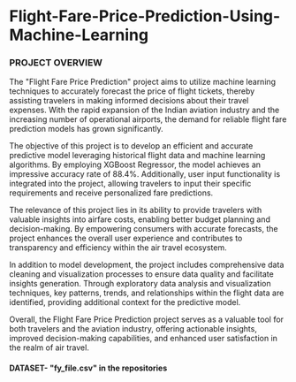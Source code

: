# Flight-Fare-Price-Prediction-Using-Machine-Learning

### PROJECT OVERVIEW
The "Flight Fare Price Prediction" project aims to utilize machine learning techniques to accurately forecast the price of flight tickets, thereby assisting travelers in making informed decisions about their travel expenses. With the rapid expansion of the Indian aviation industry and the increasing number of operational airports, the demand for reliable flight fare prediction models has grown significantly.

The objective of this project is to develop an efficient and accurate predictive model leveraging historical flight data and machine learning algorithms. By employing XGBoost Regressor, the model achieves an impressive accuracy rate of 88.4%. Additionally, user input functionality is integrated into the project, allowing travelers to input their specific requirements and receive personalized fare predictions.

The relevance of this project lies in its ability to provide travelers with valuable insights into airfare costs, enabling better budget planning and decision-making. By empowering consumers with accurate forecasts, the project enhances the overall user experience and contributes to transparency and efficiency within the air travel ecosystem.

In addition to model development, the project includes comprehensive data cleaning and visualization processes to ensure data quality and facilitate insights generation. Through exploratory data analysis and visualization techniques, key patterns, trends, and relationships within the flight data are identified, providing additional context for the predictive model.

Overall, the Flight Fare Price Prediction project serves as a valuable tool for both travelers and the aviation industry, offering actionable insights, improved decision-making capabilities, and enhanced user satisfaction in the realm of air travel.

#### DATASET- "fy_file.csv" in the repositories

